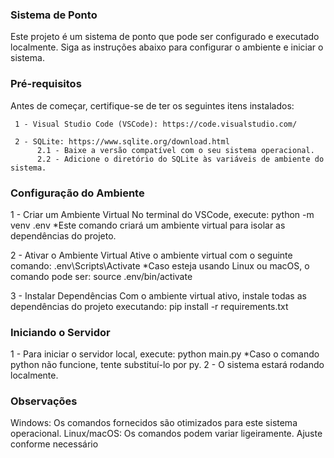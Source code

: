### Sistema de Ponto
Este projeto é um sistema de ponto que pode ser configurado e executado localmente. Siga as instruções abaixo para configurar o ambiente e iniciar o sistema. 

### Pré-requisitos
Antes de começar, certifique-se de ter os seguintes itens instalados:

     1 - Visual Studio Code (VSCode): https://code.visualstudio.com/

     2 - SQLite: https://www.sqlite.org/download.html 
          2.1 - Baixe a versão compatível com o seu sistema operacional.
          2.2 - Adicione o diretório do SQLite às variáveis de ambiente do sistema.


### Configuração do Ambiente
1 - Criar um Ambiente Virtual
     No terminal do VSCode, execute:
          python -m venv .env
     *Este comando criará um ambiente virtual para isolar as dependências do projeto.

2 - Ativar o Ambiente Virtual
     Ative o ambiente virtual com o seguinte comando:
          .env\Scripts\Activate
     *Caso esteja usando Linux ou macOS, o comando pode ser:
          source .env/bin/activate

3 - Instalar Dependências
     Com o ambiente virtual ativo, instale todas as dependências do projeto executando:
          pip install -r requirements.txt


### Iniciando o Servidor
1 - Para iniciar o servidor local, execute:
     python main.py
     *Caso o comando python não funcione, tente substituí-lo por py.
2 - O sistema estará rodando localmente.


### Observações
Windows: Os comandos fornecidos são otimizados para este sistema operacional.
Linux/macOS: Os comandos podem variar ligeiramente. Ajuste conforme necessário